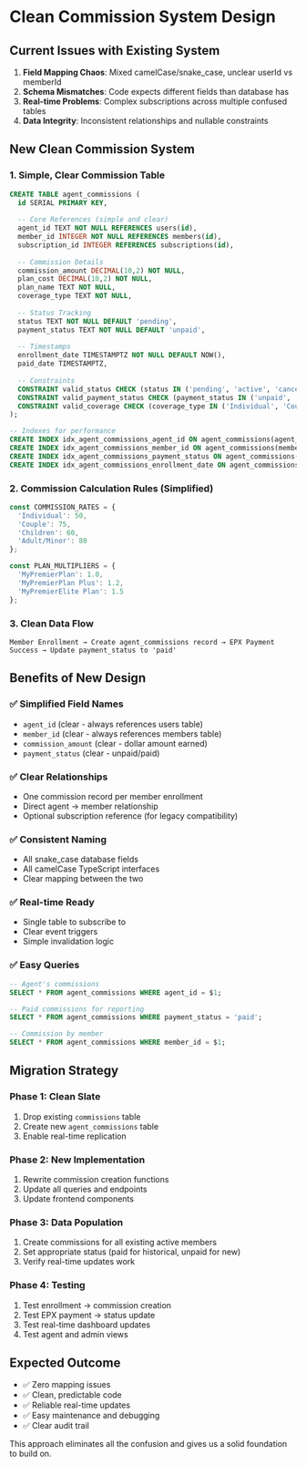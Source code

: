 # Clean Commission System Design

## Current Issues with Existing System
1. **Field Mapping Chaos**: Mixed camelCase/snake_case, unclear userId vs memberId
2. **Schema Mismatches**: Code expects different fields than database has
3. **Real-time Problems**: Complex subscriptions across multiple confused tables
4. **Data Integrity**: Inconsistent relationships and nullable constraints

## New Clean Commission System

### 1. Simple, Clear Commission Table
```sql
CREATE TABLE agent_commissions (
  id SERIAL PRIMARY KEY,
  
  -- Core References (simple and clear)
  agent_id TEXT NOT NULL REFERENCES users(id),
  member_id INTEGER NOT NULL REFERENCES members(id),
  subscription_id INTEGER REFERENCES subscriptions(id),
  
  -- Commission Details
  commission_amount DECIMAL(10,2) NOT NULL,
  plan_cost DECIMAL(10,2) NOT NULL,
  plan_name TEXT NOT NULL,
  coverage_type TEXT NOT NULL,
  
  -- Status Tracking
  status TEXT NOT NULL DEFAULT 'pending',
  payment_status TEXT NOT NULL DEFAULT 'unpaid',
  
  -- Timestamps
  enrollment_date TIMESTAMPTZ NOT NULL DEFAULT NOW(),
  paid_date TIMESTAMPTZ,
  
  -- Constraints
  CONSTRAINT valid_status CHECK (status IN ('pending', 'active', 'cancelled')),
  CONSTRAINT valid_payment_status CHECK (payment_status IN ('unpaid', 'paid', 'cancelled')),
  CONSTRAINT valid_coverage CHECK (coverage_type IN ('Individual', 'Couple', 'Children', 'Adult/Minor'))
);

-- Indexes for performance
CREATE INDEX idx_agent_commissions_agent_id ON agent_commissions(agent_id);
CREATE INDEX idx_agent_commissions_member_id ON agent_commissions(member_id);
CREATE INDEX idx_agent_commissions_payment_status ON agent_commissions(payment_status);
CREATE INDEX idx_agent_commissions_enrollment_date ON agent_commissions(enrollment_date);
```

### 2. Commission Calculation Rules (Simplified)
```typescript
const COMMISSION_RATES = {
  'Individual': 50,
  'Couple': 75,
  'Children': 60,
  'Adult/Minor': 80
};

const PLAN_MULTIPLIERS = {
  'MyPremierPlan': 1.0,
  'MyPremierPlan Plus': 1.2,
  'MyPremierElite Plan': 1.5
};
```

### 3. Clean Data Flow
```
Member Enrollment → Create agent_commissions record → EPX Payment Success → Update payment_status to 'paid'
```

## Benefits of New Design

### ✅ Simplified Field Names
- `agent_id` (clear - always references users table)  
- `member_id` (clear - always references members table)
- `commission_amount` (clear - dollar amount earned)
- `payment_status` (clear - unpaid/paid)

### ✅ Clear Relationships
- One commission record per member enrollment
- Direct agent → member relationship
- Optional subscription reference (for legacy compatibility)

### ✅ Consistent Naming
- All snake_case database fields
- All camelCase TypeScript interfaces
- Clear mapping between the two

### ✅ Real-time Ready
- Single table to subscribe to
- Clear event triggers
- Simple invalidation logic

### ✅ Easy Queries
```sql
-- Agent's commissions
SELECT * FROM agent_commissions WHERE agent_id = $1;

-- Paid commissions for reporting
SELECT * FROM agent_commissions WHERE payment_status = 'paid';

-- Commission by member
SELECT * FROM agent_commissions WHERE member_id = $1;
```

## Migration Strategy

### Phase 1: Clean Slate
1. Drop existing `commissions` table
2. Create new `agent_commissions` table  
3. Enable real-time replication

### Phase 2: New Implementation
1. Rewrite commission creation functions
2. Update all queries and endpoints
3. Update frontend components

### Phase 3: Data Population
1. Create commissions for all existing active members
2. Set appropriate status (paid for historical, unpaid for new)
3. Verify real-time updates work

### Phase 4: Testing
1. Test enrollment → commission creation
2. Test EPX payment → status update  
3. Test real-time dashboard updates
4. Test agent and admin views

## Expected Outcome
- ✅ Zero mapping issues
- ✅ Clean, predictable code
- ✅ Reliable real-time updates
- ✅ Easy maintenance and debugging
- ✅ Clear audit trail

This approach eliminates all the confusion and gives us a solid foundation to build on.